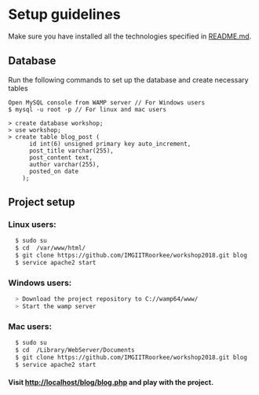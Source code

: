 # Setup guidelines

Make sure you have installed all the technologies specified in [README.md](https://github.com/IMGIITRoorkee/workshop2018/blob/master/README.md#technologies-used-lamp-wamp-or-mamp).

## Database
Run the following commands to set up the database and create necessary tables
```mysql
Open MySQL console from WAMP server // For Windows users
$ mysql -u root -p // For linux and mac users

> create database workshop;
> use workshop;
> create table blog_post (
      id int(6) unsigned primary key auto_increment,
      post_title varchar(255),
      post_content text,
      author varchar(255),
      posted_on date
    );
```

## Project setup
### Linux users:
```bash
  $ sudo su
  $ cd  /var/www/html/
  $ git clone https://github.com/IMGIITRoorkee/workshop2018.git blog
  $ service apache2 start
```
### Windows users:
```bash
  > Download the project repository to C://wamp64/www/
  > Start the wamp server
```
### Mac users:
```bash
  $ sudo su
  $ cd  /Library/WebServer/Documents
  $ git clone https://github.com/IMGIITRoorkee/workshop2018.git blog
  $ service apache2 start
```

#### Visit [http://localhost/blog/blog.php](http://localhost/blog/blog.php) and play with the project.
